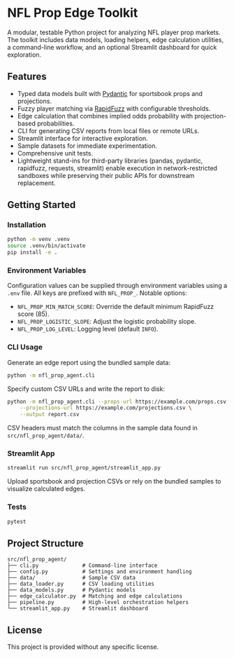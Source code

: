# NFL Prop Edge Toolkit

A modular, testable Python project for analyzing NFL player prop markets. The toolkit includes data models, loading helpers, edge calculation utilities, a command-line workflow, and an optional Streamlit dashboard for quick exploration.

## Features

- Typed data models built with [Pydantic](https://docs.pydantic.dev/) for sportsbook props and projections.
- Fuzzy player matching via [RapidFuzz](https://github.com/maxbachmann/RapidFuzz) with configurable thresholds.
- Edge calculation that combines implied odds probability with projection-based probabilities.
- CLI for generating CSV reports from local files or remote URLs.
- Streamlit interface for interactive exploration.
- Sample datasets for immediate experimentation.
- Comprehensive unit tests.
- Lightweight stand-ins for third-party libraries (pandas, pydantic, rapidfuzz, requests, streamlit) enable execution in
  network-restricted sandboxes while preserving their public APIs for downstream replacement.

## Getting Started

### Installation

```bash
python -m venv .venv
source .venv/bin/activate
pip install -e .
```

### Environment Variables

Configuration values can be supplied through environment variables using a `.env` file. All keys are prefixed with `NFL_PROP_`. Notable options:

- `NFL_PROP_MIN_MATCH_SCORE`: Override the default minimum RapidFuzz score (85).
- `NFL_PROP_LOGISTIC_SLOPE`: Adjust the logistic probability slope.
- `NFL_PROP_LOG_LEVEL`: Logging level (default `INFO`).

### CLI Usage

Generate an edge report using the bundled sample data:

```bash
python -m nfl_prop_agent.cli
```

Specify custom CSV URLs and write the report to disk:

```bash
python -m nfl_prop_agent.cli --props-url https://example.com/props.csv \
    --projections-url https://example.com/projections.csv \
    --output report.csv
```

CSV headers must match the columns in the sample data found in `src/nfl_prop_agent/data/`.

### Streamlit App

```bash
streamlit run src/nfl_prop_agent/streamlit_app.py
```

Upload sportsbook and projection CSVs or rely on the bundled samples to visualize calculated edges.

### Tests

```bash
pytest
```

## Project Structure

```
src/nfl_prop_agent/
├── cli.py              # Command-line interface
├── config.py           # Settings and environment handling
├── data/               # Sample CSV data
├── data_loader.py      # CSV loading utilities
├── data_models.py      # Pydantic models
├── edge_calculator.py  # Matching and edge calculations
├── pipeline.py         # High-level orchestration helpers
└── streamlit_app.py    # Streamlit dashboard
```

## License

This project is provided without any specific license.
